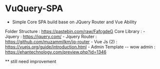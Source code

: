 # VuQuery-SPA
- Simple Core SPA build base on JQuery Router and Vue Ability


Folder Structure : https://pastebin.com/raw/FafcgdeG
Core Library :
	- Jquery : https://jquery.com/
	- Jquery Router : https://github.com/muzammilkm/jq-router
	- Vue Js (2) : https://vuejs.org/guide/introduction.html
	- Admin Template
		-- wow admin : https://ehantechnology.com/preview.php?id=1346


** still need improvement